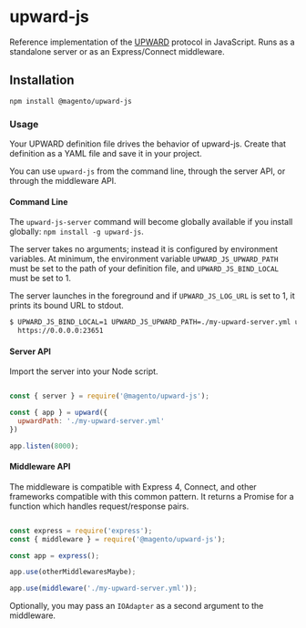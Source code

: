 # upward-js

Reference implementation of the [UPWARD](../upward-spec) protocol in JavaScript. Runs as a standalone server or as an Express/Connect middleware.

## Installation

`npm install @magento/upward-js`

### Usage

Your UPWARD definition file drives the behavior of upward-js. Create that definition as a YAML file and save it in your project.

You can use `upward-js` from the command line, through the server API, or through the middleware API.

#### Command Line

The `upward-js-server` command will become globally available if you install globally: `npm install -g upward-js`.

The server takes no arguments; instead it is configured by environment variables. At minimum, the environment variable `UPWARD_JS_UPWARD_PATH` must be set to the path of your definition file, and `UPWARD_JS_BIND_LOCAL` must be set to 1.

The server launches in the foreground and if `UPWARD_JS_LOG_URL` is set to 1, it prints its bound URL to stdout.

```sh
$ UPWARD_JS_BIND_LOCAL=1 UPWARD_JS_UPWARD_PATH=./my-upward-server.yml upward-js-server
  https://0.0.0.0:23651
```

#### Server API

Import the server into your Node script.

```js

const { server } = require('@magento/upward-js');

const { app } = upward({
  upwardPath: './my-upward-server.yml'
})

app.listen(8000);
```

#### Middleware API

The middleware is compatible with Express 4, Connect, and other frameworks compatible with this common pattern. It returns a Promise for a function which handles request/response pairs.

```js

const express = require('express');
const { middleware } = require('@magento/upward-js');

const app = express();

app.use(otherMiddlewaresMaybe);

app.use(middleware('./my-upward-server.yml'));

```

Optionally, you may pass an `IOAdapter` as a second argument to the middleware.
